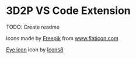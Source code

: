 # 3D2P VS Code Extension

TODO: Create readme

<div>Icons made by <a href="https://www.flaticon.com/authors/freepik" title="Freepik">Freepik</a> from <a href="https://www.flaticon.com/" title="Flaticon">www.flaticon.com</a></div>

<a target="_blank" href="https://icons8.com/icons/set/visible">Eye icon</a> icon by <a target="_blank" href="https://icons8.com">Icons8</a>